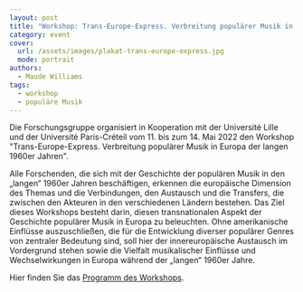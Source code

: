 ```yaml
---
layout: post
title: "Workshop: Trans-Europe-Express. Verbreitung populärer Musik in Westeuropa der 'langen' 160er Jahren"
category: event
cover:
  url: /assets/images/plakat-trans-europe-express.jpg
  mode: portrait
authors:
  - Maude Williams
tags:
  - workshop
  - populäre Musik
---
```


Die Forschungsgruppe organisiert in Kooperation mit der Université Lille und der Université Paris-Créteil vom 11. bis zum 14. Mai 2022 den Workshop "Trans-Europe-Express. Verbreitung populärer Musik in Europa der langen 1960er Jahren".

<!-- more -->

Alle Forschenden, die sich mit der Geschichte der populären Musik in den „langen“ 1960er Jahren beschäftigen, erkennen die europäische Dimension des Themas und die Verbindungen, den Austausch und die Transfers, die zwischen den Akteuren in den verschiedenen Ländern bestehen. Das Ziel dieses Workshops besteht darin, diesen transnationalen Aspekt der Geschichte populärer Musik in Europa zu beleuchten. Ohne amerikanische Einflüsse auszuschließen, die für die Entwicklung diverser populärer Genres von zentraler Bedeutung sind, soll hier der innereuropäische Austausch im Vordergrund stehen sowie die Vielfalt musikalischer Einflüsse und Wechselwirkungen in Europa während der „langen“ 1960er Jahre.

Hier finden Sie das [Programm des Workshops](.../assets/pdf/flyer-trans-europe-express.pdf).
